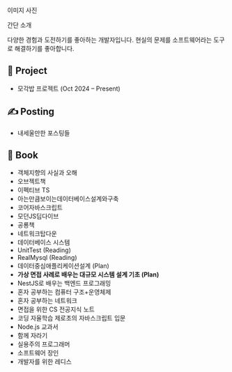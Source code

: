 
이미지 사진

간단 소개

다양한 경험과 도전하기를 좋아하는 개발자입니다.
현실의 문제를 소프트웨어라는 도구로 해결하기를 좋아합니다.


## 🚀 Project

- 모각밥 프로젝트 (Oct 2024 – Present)

## ✍️ Posting

- 내세울만한 포스팅들

## 📖 Book

- 객체지향의 사실과 오해
- 오브젝트책
- 이펙티브 TS
- 아는만큼보이는데이터베이스설계와구축
- 코어자바스크립트
- 모던JS딥다이브
- 공룡책
- 네트워크탑다운
- 데이터베이스 시스템
- UnitTest (Reading)
- RealMysql (Reading)
- 데이터중심애플리케이션설계 (Plan)
- **가상 면접 사례로 배우는 대규모 시스템 설계 기초 (Plan)**
- NestJS로 배우는 백엔드 프로그래밍
- 혼자 공부하는 컴퓨터 구조+운영체제
- 혼자 공부하는 네트워크
- 면접을 위한 CS 전공지식 노트
- 코딩 자율학습 제로초의 자바스크립트 입문
- Node.js 교과서
- 함께 자라기
- 실용주의 프로그래머
- 소프트웨어 장인
- 개발자를 위한 레디스
